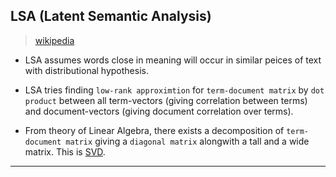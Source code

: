 
## LSA (Latent Semantic Analysis)

> [wikipedia](https://en.wikipedia.org/wiki/Latent_semantic_analysis)

* LSA assumes words close in meaning will occur in similar peices of text with distributional hypothesis.

* LSA tries finding `low-rank approximtion` for `term-document matrix` by `dot product` between all term-vectors (giving correlation between terms) and document-vectors (giving document correlation over terms).

* From theory of Linear Algebra, there exists a decomposition of `term-document matrix` giving a `diagonal matrix` alongwith a tall and a wide matrix. This is [SVD](./SVD.md).

---
